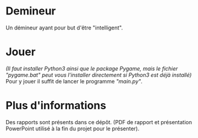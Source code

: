 # Demineur
Un démineur ayant pour but d'être "intelligent".

# Jouer 
_(Il faut installer Python3 ainsi que le package Pygame, mais le fichier "pygame.bat" peut vous l'installer directement si Python3 est déjà installé)_
Pour y jouer il suffit de lancer le programme _"main.py"_.

# Plus d'informations
Des rapports sont présents dans ce dépôt. (PDF de rapport et présentation PowerPoint utilisé à la fin du projet pour le présenter).
